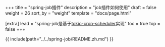 +++
title = "spring-job插件"
description = "job插件如何使用"
draft = false
weight = 26
sort_by = "weight"
template = "docs/page.html"

[extra]
lead = "spring-job是基于<a href='https://github.com/mvniekerk/tokio-cron-scheduler' target='_blank'>tokio-cron-scheduler</a>实现"
toc = true
top = false
+++

{{ include(path="../../spring-job/README.zh.md") }}